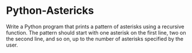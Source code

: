 # Python-Astericks
Write a Python program that prints a pattern of asterisks using a recursive function. The pattern should start with one asterisk on the first line, two on the second line, and so on, up to the number of asterisks specified by the user.
